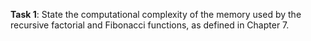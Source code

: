 **Task 1**: State the computational complexity of the memory used by the recursive factorial and Fibonacci functions, as defined in Chapter 7.
